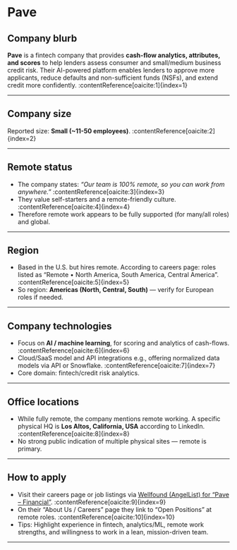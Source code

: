 # Pave

## Company blurb  
**Pave** is a fintech company that provides **cash-flow analytics, attributes, and scores** to help lenders assess consumer and small/medium business credit risk. Their AI-powered platform enables lenders to approve more applicants, reduce defaults and non-sufficient funds (NSFs), and extend credit more confidently. :contentReference[oaicite:1]{index=1}

---

## Company size  
Reported size: **Small (~11-50 employees)**. :contentReference[oaicite:2]{index=2}

---

## Remote status  
- The company states: *“Our team is 100% remote, so you can work from anywhere.”* :contentReference[oaicite:3]{index=3}  
- They value self-starters and a remote-friendly culture. :contentReference[oaicite:4]{index=4}  
- Therefore remote work appears to be fully supported (for many/all roles) and global.  

---

## Region  
- Based in the U.S. but hires remote. According to careers page: roles listed as “Remote • North America, South America, Central America”. :contentReference[oaicite:5]{index=5}  
- So region: **Americas (North, Central, South)** — verify for European roles if needed.

---

## Company technologies  
- Focus on **AI / machine learning**, for scoring and analytics of cash-flows. :contentReference[oaicite:6]{index=6}  
- Cloud/SaaS model and API integrations e.g., offering normalized data models via API or Snowflake. :contentReference[oaicite:7]{index=7}  
- Core domain: fintech/credit risk analytics.

---

## Office locations  
- While fully remote, the company mentions remote working. A specific physical HQ is **Los Altos, California, USA** according to LinkedIn. :contentReference[oaicite:8]{index=8}  
- No strong public indication of multiple physical sites — remote is primary.

---

## How to apply  
- Visit their careers page or job listings via [Wellfound (AngelList) for “Pave – Financial”](https://wellfound.com/company/pave-financial). :contentReference[oaicite:9]{index=9}  
- On their “About Us / Careers” page they link to “Open Positions” at remote roles. :contentReference[oaicite:10]{index=10}  
- Tips: Highlight experience in fintech, analytics/ML, remote work strengths, and willingness to work in a lean, mission-driven team.

---


